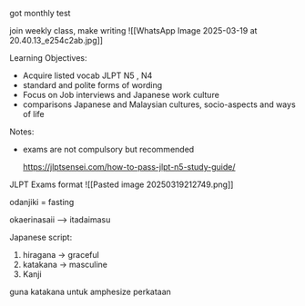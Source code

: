 got monthly test

join weekly class, make writing
![[WhatsApp Image 2025-03-19 at 20.40.13_e254c2ab.jpg]]

Learning Objectives:
- Acquire listed vocab JLPT N5 , N4
- standard and polite forms of wording
- Focus on Job interviews and Japanese work culture
- comparisons Japanese and Malaysian cultures, socio-aspects and ways of life

Notes:
- exams are not compulsory but recommended
  
  https://jlptsensei.com/how-to-pass-jlpt-n5-study-guide/


JLPT Exams format
![[Pasted image 20250319212749.png]]

odanjiki = fasting

okaerinasaii --> itadaimasu

Japanese script:
1. hiragana -> graceful
2. katakana -> masculine
3. Kanji

guna katakana untuk amphesize perkataan

